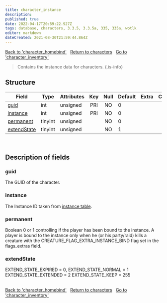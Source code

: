 ```yaml
---
title: character_instance
description: 
published: true
date: 2022-04-17T20:59:22.927Z
tags: database, characters, 3.3.5, 3.3.5a, 335, 335a, wotlk
editor: markdown
dateCreated: 2021-08-30T21:59:44.864Z
---
```


<a href="https://trinitycore.info/en/database/335/characters/character_homebind" class="mt-5 v-btn v-btn--depressed v-btn--flat v-btn--outlined theme--light v-size--default darkblue--text text--lighten-3"><span class="v-btn__content"><i aria-hidden="true" class="v-icon notranslate v-icon--left mdi mdi-arrow-left theme--light"></i><span>Back to 'character_homebind'</span></span></a>&nbsp;&nbsp;&nbsp;<a href="https://trinitycore.info/en/database/335/characters/home" class="mt-5 v-btn v-btn--depressed v-btn--flat v-btn--outlined theme--light v-size--default darkblue--text text--lighten-3"><span class="v-btn__content"><i aria-hidden="true" class="v-icon notranslate v-icon--left mdi mdi-home-outline theme--light"></i><span>Return to characters</span></span></a>&nbsp;&nbsp;&nbsp;<a href="https://trinitycore.info/en/database/335/characters/character_inventory" class="mt-5 v-btn v-btn--depressed v-btn--flat v-btn--outlined theme--light v-size--default darkblue--text text--lighten-3"><span class="v-btn__content"><span>Go to 'character_inventory'</span><i aria-hidden="true" class="v-icon notranslate v-icon--right mdi mdi-arrow-right theme--light"></i></span></a>

> Contains the instance data for characters.
{.is-info}


## Structure

| Field | Type | Attributes | Key | Null | Default | Extra | Comment |
| --- | --- | --- | :---: | :---: | --- | --- | --- |
| [guid](#guid) | int | unsigned | PRI | NO | 0 |  |  |
| [instance](#instance) | int | unsigned | PRI | NO | 0 |  |  |
| [permanent](#permanent) | tinyint | unsigned |  | NO | 0 |  |  |
| [extendState](#extendstate) | tinyint | unsigned |  | NO | 1 |  |  |
&nbsp;
## Description of fields

### guid
The GUID of the character.
&nbsp;

### instance
The Instance ID taken from [instance table](/database/335/characters/instance).
&nbsp;

### permanent
Boolean 0 or 1 controlling if the player has been bound to the instance. 
A player is bound to the instance only when he (or his party/raid) kills a creature with the CREATURE_FLAG_EXTRA_INSTANCE_BIND flag set in the flags_extras field.
&nbsp;

### extendState
EXTEND_STATE_EXPIRED  =   0,
EXTEND_STATE_NORMAL   =   1
EXTEND_STATE_EXTENDED =   2
EXTEND_STATE_KEEP     = 255  
&nbsp;

<a href="https://trinitycore.info/en/database/335/characters/character_homebind" class="mt-5 v-btn v-btn--depressed v-btn--flat v-btn--outlined theme--light v-size--default darkblue--text text--lighten-3"><span class="v-btn__content"><i aria-hidden="true" class="v-icon notranslate v-icon--left mdi mdi-arrow-left theme--light"></i><span>Back to 'character_homebind'</span></span></a>&nbsp;&nbsp;&nbsp;<a href="https://trinitycore.info/en/database/335/characters/home" class="mt-5 v-btn v-btn--depressed v-btn--flat v-btn--outlined theme--light v-size--default darkblue--text text--lighten-3"><span class="v-btn__content"><i aria-hidden="true" class="v-icon notranslate v-icon--left mdi mdi-home-outline theme--light"></i><span>Return to characters</span></span></a>&nbsp;&nbsp;&nbsp;<a href="https://trinitycore.info/en/database/335/characters/character_inventory" class="mt-5 v-btn v-btn--depressed v-btn--flat v-btn--outlined theme--light v-size--default darkblue--text text--lighten-3"><span class="v-btn__content"><span>Go to 'character_inventory'</span><i aria-hidden="true" class="v-icon notranslate v-icon--right mdi mdi-arrow-right theme--light"></i></span></a>
